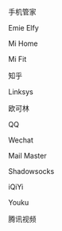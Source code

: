 手机管家

Emie Elfy

Mi Home

Mi Fit

知乎

Linksys

欧可林

QQ

Wechat

Mail Master

Shadowsocks

iQiYi

Youku

腾讯视频